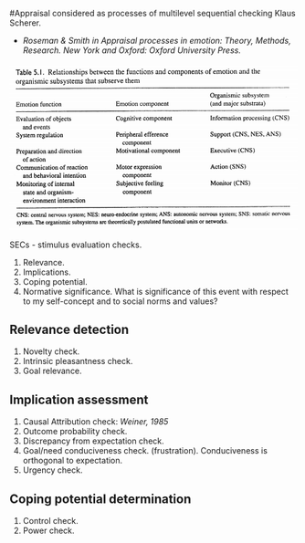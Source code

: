 #Appraisal considered as processes of multilevel sequential checking
Klaus Scherer.

* *Roseman & Smith in Appraisal processes in emotion: Theory, Methods, Research. New York and Oxford: Oxford University Press.*

![Relationship between the functions and components of emotion and the organismic subsystems that subserves them](scherer_appraisal.md_table1.png)

SECs - stimulus evaluation checks.

1. Relevance.
1. Implications.
1. Coping potential.
1. Normative significance. What is significance of this event with respect to my self-concept and to social norms and values?

## Relevance detection

1. Novelty check. 
1. Intrinsic pleasantness check. 
1. Goal relevance.

## Implication assessment

1. Causal Attribution check: *Weiner, 1985*
1. Outcome probability check.
1. Discrepancy from expectation check.
1. Goal/need conduciveness check. (frustration). Conduciveness is orthogonal to expectation.
1. Urgency check.

## Coping potential determination

1. Control check.
1. Power check.
